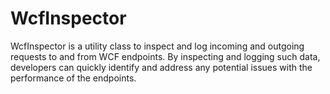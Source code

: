 # WcfInspector

WcfInspector is a utility class to inspect and log incoming and outgoing requests to and from WCF endpoints. By inspecting and logging such data, developers can quickly identify and address any potential issues with the performance of the endpoints.
